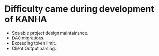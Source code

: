 # Difficulty came during development of KANHA

- Scalable project design maintainance.
- DAO migrations.
- Exceeding token limit.
- Client Output parsing.
